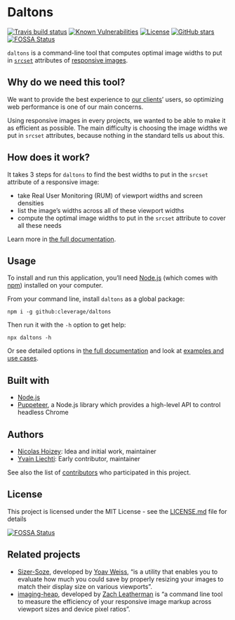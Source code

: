 # Daltons

[![Travis build status](https://img.shields.io/travis/cleverage/daltons.svg?style=popout)](https://travis-ci.org/cleverage/daltons)
[![Known Vulnerabilities](https://snyk.io/test/github/cleverage/daltons/badge.svg?targetFile=package.json)](https://snyk.io/test/github/cleverage/daltons?targetFile=package.json)
[![License](https://img.shields.io/github/license/cleverage/daltons.svg?style=popout)](https://github.com/cleverage/daltons/blob/master/LICENSE.md)
[![GitHub stars](https://img.shields.io/github/stars/cleverage/daltons.svg?style=social)](https://github.com/cleverage/daltons/stargazers)
[![FOSSA Status](https://app.fossa.io/api/projects/git%2Bgithub.com%2Fcleverage%2Fdaltons.svg?type=shield)](https://app.fossa.io/projects/git%2Bgithub.com%2Fcleverage%2Fdaltons?ref=badge_shield)

`daltons` is a command-line tool that computes optimal image widths to put in [`srcset`](https://html.spec.whatwg.org/multipage/embedded-content.html#attr-img-srcset) attributes of [responsive images](https://responsiveimages.org/).

## Why do we need this tool?

We want to provide the best experience to [our clients](https://www.clever-age.com/en/our-work/)’ users, so optimizing web performance is one of our main concerns.

Using responsive images in every projects, we wanted to be able to make it as efficient as possible. The main difficulty is choosing the image widths we put in `srcset` attributes, because nothing in the standard tells us about this.

## How does it work?

It takes 3 steps for `daltons` to find the best widths to put in the `srcset` attribute of a responsive image:

- take Real User Monitoring (RUM) of viewport widths and screen densities
- list the image’s widths across all of these viewport widths
- compute the optimal image widths to put in the `srcset` attribute to cover all these needs

Learn more in [the full documentation](https://cleverage.github.io/daltons/).

## Usage

To install and run this application, you’ll need [Node.js](https://nodejs.org/en/download/) (which comes with [npm](http://npmjs.com)) installed on your computer.

From your command line, install `daltons` as a global package:

```
npm i -g github:cleverage/daltons
```

Then run it with the `-h` option to get help:

```
npx daltons -h
```

Or see detailed options in [the full documentation](https://cleverage.github.io/daltons/options.html) and look at [examples and use cases](https://cleverage.github.io/daltons/#examples-and-use-cases).

## Built with

- [Node.js](https://nodejs.org/en/)
- [Puppeteer](https://developers.google.com/web/tools/puppeteer/), a Node.js library which provides a high-level API to control headless Chrome

## Authors

- [Nicolas Hoizey](https://github.com/nhoizey): Idea and initial work, maintainer
- [Yvain Liechti](https://github.com/ryuran): Early contributor, maintainer

See also the list of [contributors](https://github.com/cleverage/daltons/contributors) who participated in this project.

## License

This project is licensed under the MIT License - see the [LICENSE.md](LICENSE.md) file for details


[![FOSSA Status](https://app.fossa.io/api/projects/git%2Bgithub.com%2Fcleverage%2Fdaltons.svg?type=large)](https://app.fossa.io/projects/git%2Bgithub.com%2Fcleverage%2Fdaltons?ref=badge_large)

## Related projects

- [Sizer-Soze](https://blog.yoav.ws/who_is_sizer_soze/), developed by [Yoav Weiss](https://github.com/yoavweiss), “is a utility that enables you to evaluate how much you could save by properly resizing your images to match their display size on various viewports”.
- [imaging-heap](https://github.com/filamentgroup/imaging-heap), developed by [Zach Leatherman](https://github.com/zachleat) is “a command line tool to measure the efficiency of your responsive image markup across viewport sizes and device pixel ratios”.